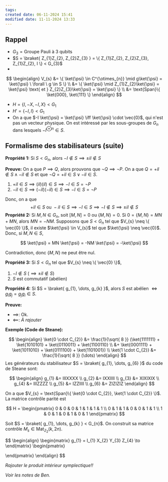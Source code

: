 ```yaml
---
tags: 
created date: 06-11-2024 15:41
modified date: 11-11-2024 13:33
---
```

## Rappel

- $G_{3} = \text{Groupe Pauli à 3 qubits}$
- $S = \braket{ Z_{1}Z_{2}, Z_{2}Z_{3} } = \{ Z_{1}Z_{2}, Z_{2}Z_{3}, Z_{1}Z_{2}, I \} < G_{3}$
- 
$$
\begin{align}
V_{s} &= \{ \ket{\psi} \in C^{\otimes_{n}} \mid g\ket{\psi} = \ket{\psi} \ \forall \ g \in S \} \\
&= \{ \ket{\psi} \mid Z_{1}Z_{2}\ket{\psi} = \ket{\psi} \text{ et } Z_{2}Z_{3}\ket{\psi} = \ket{\psi} \} \\
&= \text{Span}\{ \ket{000}, \ket{111} \}
\end{align}
$$
- $H = \{ I, -X, -I, X \} < G_{1}$
- $H'=\{ -I, I \} < G_{1}$
- On a que $-I \ket{\psi} = \ket{\psi} \iff \ket{\psi} \cdot \vec{0}$, qui n'est pas un vecteur physique. On est intéressé par les sous-groupes de $G_{n}$ dans lesquels $-I^{\otimes n} \in S$.

## Formalisme des stabilisateurs (suite)

**Propriété 1:** Si $S < G_{n}$, alors $-I \notin S \implies \pm iI \notin S$

**Preuve:** On a que $P \implies Q$, alors prouvons que $\neg Q \implies \neg P$. On a que $Q = +iI \not\in S \land -iI \not\in S$ et que $\neg Q = +iI \in S \lor -iI \in S$.

1. $+iI \in S \implies (iI)(iI) \in S \implies -I \in S = \neg P$
2. $-iI \in S \implies (-iI)(-iI) \in S \implies -I \in S = \neg P$

Donc, on a que 
$$
+iI \in S \text{ ou } -iI \in S \implies -I \in S \implies -I \not\in S \implies \pm iI \not\in S
$$
**Propriété 2:** Si $M,N \in G_{n}$, soit $[M,N] = 0$ ou $\{ M,N \} = 0$. Si $0=\{ M,N \} = MN+MN$, alors $MN=-NM$. Supposons que $S < G_{n}$ tel que $V_{s} \neq \{ \vec{0} \}$, il existe $\ket{\psi} \in V_{s}$ tel que $\ket{\psi} \neq \vec{0}$. Donc, si $M,N \in S$,

$$
\ket{\psi} = MN \ket{\psi} = -NM \ket{\psi} = -\ket{\psi}
$$

Contradiction, donc $\{ M,N \}$ ne peut être nul.

**Propriété 3:** Si $S < G_{n}$ tel que $V_{s} \neq \{ \vec{0} \}$,

1. $-I \notin S \ (\implies \pm iI \notin S)$
2. $S$ est commutatif (abélien)

**Propriété 4:** Si $S = \braket{ g_{1}, \dots, g_{k} }$, alors $S$ est abélien $\iff g_{i}g_{j}=g_{j}g_{i} \in S$.

**Preuve:** 

- $\implies$: Ok.
- $\impliedby$: *À rajouter*

**Exemple (Code de Steane):** 

$$
\begin{align}
\ket{0 \cdot C_{2}} &= \frac{1}{\sqrt{ 8 }} (\ket{1111111} + \ket{1010101} + \ket{0110011} + \ket{1100110} \\
&+ \ket{0001111} + \ket{1011010} + \ket{0111100} + \ket{1101001}) \\
\ket{1 \cdot C_{2}} &= \frac{1}{\sqrt{ 8 }} (\dots)
\end{align}
$$
Les générateurs du stabilisateur $S = \braket{ g_{1}, \dots, g_{6} }$ du code de Steane sont:

$$
\begin{align}
g_{1} &= IIIXXXX \\
g_{2} &= IXXIIII \\
g_{3} &= XIXIXIX \\
g_{4} &= IIIZZZZ \\
g_{5} &= IZZIIII \\
g_{6} &= ZIZIZIZ
\end{align}
$$

On a que $V_{s} = \text{Span}\{ \ket{0 \cdot C_{2}}, \ket{1 \cdot C_{2}} \}$. La matrice contrôle parité est

$$
H = \begin{pmatrix}
0 & 0 & 0 & 1 & 1 & 1 & 1 \\
0 & 1 & 1 & 0 & 0 & 1 & 1 \\
1 & 0 & 1 & 0 & 1 & 0 & 1
\end{pmatrix}
$$

Soit $S = \braket{ g_{1}, \dots, g_{k} } < G_{n}$. On construit sa matrice contrôle $M_{s} \in \text{Mat}_{\mathbb{Z}_{2}}(k, 2n)$.

$$
\begin{align}
\begin{matrix}
g_{1} = I_{1} X_{2} Y_{3} Z_{4} \to
\end{matrix}
\begin{pmatrix}

\end{pmatrix}
\end{align}
$$


*Rajouter le produit intérieur symplectique!!*

*Voir les notes de Ben.*